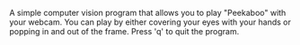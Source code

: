 A simple computer vision program that allows you to play "Peekaboo" with your webcam. You can play by either covering your eyes with your hands or popping in and out of the frame. Press 'q' to quit the program.

